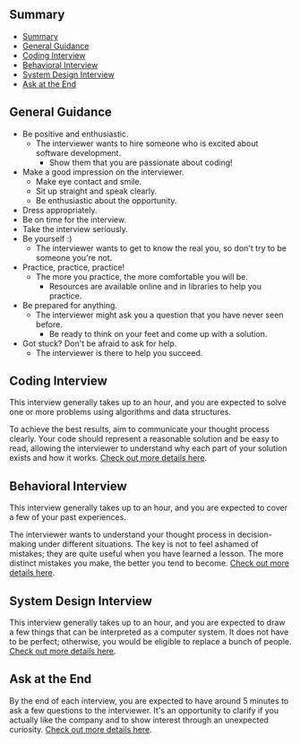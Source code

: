 ## Summary

- [Summary](#summary)
- [General Guidance](#general-guidance)
- [Coding Interview](#coding-interview)
- [Behavioral Interview](#behavioral-interview)
- [System Design Interview](#system-design-interview)
- [Ask at the End](#ask-at-the-end)

## General Guidance

- Be positive and enthusiastic.
  - The interviewer wants to hire someone who is excited about software development.
    - Show them that you are passionate about coding!
- Make a good impression on the interviewer.
  - Make eye contact and smile.
  - Sit up straight and speak clearly.
  - Be enthusiastic about the opportunity.
- Dress appropriately.
- Be on time for the interview.
- Take the interview seriously.
- Be yourself :)
  - The interviewer wants to get to know the real you, so don't try to be someone you're not.
- Practice, practice, practice!
  - The more you practice, the more comfortable you will be.
    - Resources are available online and in libraries to help you practice.
- Be prepared for anything.
  - The interviewer might ask you a question that you have never seen before.
    - Be ready to think on your feet and come up with a solution.
- Got stuck? Don't be afraid to ask for help.
  - The interviewer is there to help you succeed.

## Coding Interview

This interview generally takes up to an hour, and you are expected to solve one or more problems using algorithms and data structures.

To achieve the best results, aim to communicate your thought process clearly. Your code should represent a reasonable solution and be easy to read, allowing the interviewer to understand why each part of your solution exists and how it works. [Check out more details here](./preparation/coding.md).

## Behavioral Interview

This interview generally takes up to an hour, and you are expected to cover a few of your past experiences.

The interviewer wants to understand your thought process in decision-making under different situations. The key is not to feel ashamed of mistakes; they are quite useful when you have learned a lesson. The more distinct mistakes you make, the better you tend to become. [Check out more details here](./preparation/behavioral.md).

## System Design Interview

This interview generally takes up to an hour, and you are expected to draw a few things that can be interpreted as a computer system. It does not have to be perfect; otherwise, you would be eligible to replace a bunch of people. [Check out more details here](./preparation/system-design.md).

## Ask at the End

By the end of each interview, you are expected to have around 5 minutes to ask a few questions to the interviewer. It's an opportunity to clarify if you actually like the company and to show interest through an unexpected curiosity. [Check out more details here](./preparation/ask-at-the-end.md).
